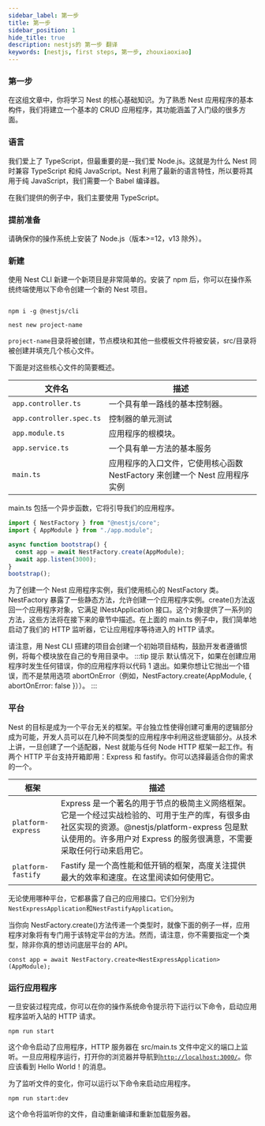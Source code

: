```yaml
---
sidebar_label: 第一步
title: 第一步
sidebar_position: 1
hide_title: true
description: nestjs的 第一步 翻译
keywords: [nestjs, first steps, 第一步, zhouxiaoxiao]
---
```


### 第一步

在这组文章中，你将学习 Nest 的核心基础知识。为了熟悉 Nest 应用程序的基本构件，我们将建立一个基本的 CRUD 应用程序，其功能涵盖了入门级的很多方面。

### 语言

我们爱上了 TypeScript，但最重要的是--我们爱 Node.js。这就是为什么 Nest 同时兼容 TypeScript 和纯 JavaScript。Nest 利用了最新的语言特性，所以要将其用于纯 JavaScript，我们需要一个 Babel 编译器。

在我们提供的例子中，我们主要使用 TypeScript。

### 提前准备

请确保你的操作系统上安装了 Node.js（版本>=12，v13 除外）。

### 新建

使用 Nest CLI 新建一个新项目是非常简单的。安装了 npm 后，你可以在操作系统终端使用以下命令创建一个新的 Nest 项目。

```text

npm i -g @nestjs/cli

nest new project-name

```

`project-name`目录将被创建，节点模块和其他一些模板文件将被安装，src/目录将被创建并填充几个核心文件。

下面是对这些核心文件的简要概述。

| 文件名                   | 描述                                                                        |
| ------------------------ | --------------------------------------------------------------------------- |
| `app.controller.ts`      | 一个具有单一路线的基本控制器。                                              |
| `app.controller.spec.ts` | 控制器的单元测试                                                            |
| `app.module.ts`          | 应用程序的根模块。                                                          |
| `app.service.ts`         | 一个具有单一方法的基本服务                                                  |
| `main.ts`                | 应用程序的入口文件，它使用核心函数 NestFactory 来创建一个 Nest 应用程序实例 |

main.ts 包括一个异步函数，它将引导我们的应用程序。

```jsx title="main.ts"
import { NestFactory } from "@nestjs/core";
import { AppModule } from "./app.module";

async function bootstrap() {
  const app = await NestFactory.create(AppModule);
  await app.listen(3000);
}
bootstrap();
```

为了创建一个 Nest 应用程序实例，我们使用核心的 NestFactory 类。NestFactory 暴露了一些静态方法，允许创建一个应用程序实例。create()方法返回一个应用程序对象，它满足 INestApplication 接口。这个对象提供了一系列的方法，这些方法将在接下来的章节中描述。在上面的 main.ts 例子中，我们简单地启动了我们的 HTTP 监听器，它让应用程序等待进入的 HTTP 请求。

请注意，用 Nest CLI 搭建的项目会创建一个初始项目结构，鼓励开发者遵循惯例，将每个模块放在自己的专用目录中。
:::tip 提示
默认情况下，如果在创建应用程序时发生任何错误，你的应用程序将以代码 1 退出。如果你想让它抛出一个错误，而不是禁用选项 abortOnError（例如，NestFactory.create(AppModule, { abortOnError: false }））。
:::

### 平台

Nest 的目标是成为一个平台无关的框架。平台独立性使得创建可重用的逻辑部分成为可能，开发人员可以在几种不同类型的应用程序中利用这些逻辑部分。从技术上讲，一旦创建了一个适配器，Nest 就能与任何 Node HTTP 框架一起工作。有两个 HTTP 平台支持开箱即用：Express 和 fastify。你可以选择最适合你的需求的一个。

| 框架               | 描述                                                                                                                                                                                                                   |
| ------------------ | ---------------------------------------------------------------------------------------------------------------------------------------------------------------------------------------------------------------------- |
| `platform-express` | Express 是一个著名的用于节点的极简主义网络框架。它是一个经过实战检验的、可用于生产的库，有很多由社区实现的资源。@nestjs/platform-express 包是默认使用的。许多用户对 Express 的服务很满意，不需要采取任何行动来启用它。 |
| `platform-fastify` | Fastify 是一个高性能和低开销的框架，高度关注提供最大的效率和速度。在这里阅读如何使用它。                                                                                                                               |

无论使用哪种平台，它都暴露了自己的应用接口。它们分别为`NestExpressApplication`和`NestFastifyApplication`。

当你向 NestFactory.create()方法传递一个类型时，就像下面的例子一样，应用程序对象将有专门用于该特定平台的方法。然而，请注意，你不需要指定一个类型，除非你真的想访问底层平台的 API。

```text
const app = await NestFactory.create<NestExpressApplication>(AppModule);
```

### 运行应用程序

一旦安装过程完成，你可以在你的操作系统命令提示符下运行以下命令，启动应用程序监听入站的 HTTP 请求。

```text
npm run start
```

这个命令启动了应用程序，HTTP 服务器在 src/main.ts 文件中定义的端口上监听。一旦应用程序运行，打开你的浏览器并导航到[`http://localhost:3000/`](http://localhost:3000/)。你应该看到 Hello World！的消息。

为了监听文件的变化，你可以运行以下命令来启动应用程序。

```text
npm run start:dev
```

这个命令将监听你的文件，自动重新编译和重新加载服务器。

